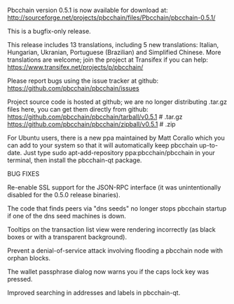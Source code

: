 Pbcchain version 0.5.1 is now available for download at:
http://sourceforge.net/projects/pbcchain/files/Pbcchain/pbcchain-0.5.1/

This is a bugfix-only release.

This release includes 13 translations, including 5 new translations:
Italian, Hungarian, Ukranian, Portuguese (Brazilian) and Simplified Chinese.
More translations are welcome; join the project at Transifex if you can help:
https://www.transifex.net/projects/p/pbcchain/

Please report bugs using the issue tracker at github:
https://github.com/pbcchain/pbcchain/issues

Project source code is hosted at github; we are no longer
distributing .tar.gz files here, you can get them
directly from github:
https://github.com/pbcchain/pbcchain/tarball/v0.5.1  # .tar.gz
https://github.com/pbcchain/pbcchain/zipball/v0.5.1  # .zip

For Ubuntu users, there is a new ppa maintained by Matt Corallo which
you can add to your system so that it will automatically keep
pbcchain up-to-date.  Just type
sudo apt-add-repository ppa:pbcchain/pbcchain
in your terminal, then install the pbcchain-qt package.


BUG FIXES

Re-enable SSL support for the JSON-RPC interface (it was unintentionally
disabled for the 0.5.0 release binaries).

The code that finds peers via "dns seeds" no longer stops pbcchain startup
if one of the dns seed machines is down.

Tooltips on the transaction list view were rendering incorrectly (as black boxes
or with a transparent background).

Prevent a denial-of-service attack involving flooding a pbcchain node with
orphan blocks.

The wallet passphrase dialog now warns you if the caps lock key was pressed.

Improved searching in addresses and labels in pbcchain-qt.
